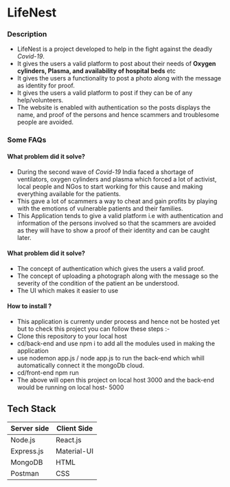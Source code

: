 # LifeNest

### Description
* LifeNest is a project developed to help in the fight against the deadly *Covid-19*.
* It gives the users a valid platform to post about their needs of **Oxygen cylinders, Plasma, and availability of hospital beds** etc
* It gives the users a functionality to post a photo along with the message as identity for proof.  
* It gives the users a valid platform to post if they can be of any help/volunteers. 
* The website is enabled with authentication so the posts displays the name, and proof of the persons and hence scammers and troublesome people are avoided.

### Some FAQs
#### What problem did it solve? 
* During the second wave of *Covid-19* India faced a shortage of ventilators, oxygen cylinders and plasma which forced a lot of activist, local people and NGos to start working for this cause and making everything available for the patients.
* This gave a lot of scammers a way to cheat and gain profits by playing with the emotions of vulnerable patients and their families. 
* This Application tends to give a valid platform i.e with authentication and information of the persons involved so that the scammers are avoided as they will have to show a proof of their identity and can be caught later.

#### What problem did it solve? 
* The concept of authentication which gives the users a valid proof.
* The concept of uploading a photograph along with the message so the severity of the condition of the patient an be understood. 
* The UI which makes it easier to use


#### How to install ?
* This application is currenty under process and hence not be hosted yet but to check this project you can follow these steps :- 
* Clone this repository to your local host 
* cd/back-end and use npm i to add all the modules used in making the application
* use nodemon app.js / node app.js to run the back-end which whill automatically connect it the mongoDb cloud.
* cd/front-end npm run 
* The above will open this project on local host 3000 and the back-end would be running on local host- 5000

## Tech Stack

Server side   | Client Side
------------- | -------------
Node.js  | React.js
Express.js | Material-UI
MongoDB  |  HTML 
Postman  | CSS

